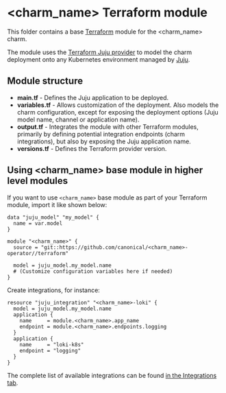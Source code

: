 <!-- Remember to update this file for your charm -- replace <charm_name> with the appropriate name. -->
# <charm_name> Terraform module

This folder contains a base [Terraform][Terraform] module for the <charm_name> charm.

The module uses the [Terraform Juju provider][Terraform Juju provider] to model the charm
deployment onto any Kubernetes environment managed by [Juju][Juju].

## Module structure

- **main.tf** - Defines the Juju application to be deployed.
- **variables.tf** - Allows customization of the deployment. Also models the charm configuration, 
  except for exposing the deployment options (Juju model name, channel or application name).
- **output.tf** - Integrates the module with other Terraform modules, primarily
  by defining potential integration endpoints (charm integrations), but also by exposing
  the Juju application name.
- **versions.tf** - Defines the Terraform provider version.

## Using <charm_name> base module in higher level modules

If you want to use `<charm_name>` base module as part of your Terraform module, import it
like shown below:

```text
data "juju_model" "my_model" {
  name = var.model
}

module "<charm_name>" {
  source = "git::https://github.com/canonical/<charm_name>-operator//terraform"
  
  model = juju_model.my_model.name
  # (Customize configuration variables here if needed)
}
```

Create integrations, for instance:

```text
resource "juju_integration" "<charm_name>-loki" {
  model = juju_model.my_model.name
  application {
    name     = module.<charm_name>.app_name
    endpoint = module.<charm_name>.endpoints.logging
  }
  application {
    name     = "loki-k8s"
    endpoint = "logging"
  }
}
```

The complete list of available integrations can be found [in the Integrations tab][<charm_name>-integrations].

[Terraform]: https://www.terraform.io/
[Terraform Juju provider]: https://registry.terraform.io/providers/juju/juju/latest
[Juju]: https://juju.is
[<charm_name>-integrations]: https://charmhub.io/<charm_name>/integrations
